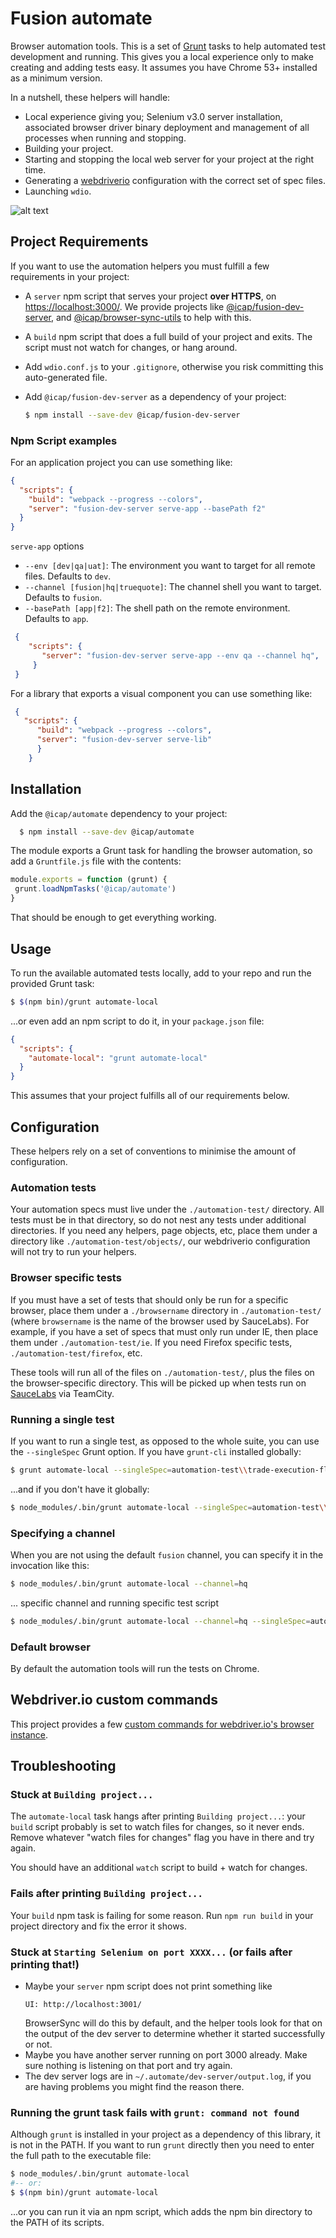 # Fusion automate

Browser automation tools. This is a set of [Grunt](http://gruntjs.com/) tasks to help automated test development and
running. This gives you a local experience only to make creating and adding tests easy.  It assumes you have Chrome 53+ installed as a minimum version.

In a nutshell, these helpers will handle:

* Local experience giving you; Selenium v3.0 server installation, associated browser driver binary deployment and
  management of all processes when running and stopping.
* Building your project.
* Starting and stopping the local web server for your project at the right time.
* Generating a [webdriverio](http://webdriver.io/) configuration with the correct set of spec files.
* Launching `wdio`.

![alt text](https://github.icaptools.com/devops/automate/blob/master/fusion-automate.gif "automate")


## Project Requirements

If you want to use the automation helpers you must fulfill a few requirements in your project:

* A `server` npm script that serves your project **over HTTPS**, on [https://localhost:3000/](https://localhost:3000/). 
  We provide projects like [@icap/fusion-dev-server](https://github.icaptools.com/fusion-platform/fusion-dev-server), 
  and [@icap/browser-sync-utils](https://github.icaptools.com/fusion-platform/browser-sync-utils) to help with this.
* A `build` npm script that does a full build of your project and exits. The script must not watch for changes, or hang 
  around.
* Add `wdio.conf.js` to your `.gitignore`, otherwise you risk committing this auto-generated file.
* Add `@icap/fusion-dev-server` as a dependency of your project:
    
    ```sh
    $ npm install --save-dev @icap/fusion-dev-server
    ```

### Npm Script examples
    
For an application project you can use something like:
    
```json
{
  "scripts": {
    "build": "webpack --progress --colors",
    "server": "fusion-dev-server serve-app --basePath f2"
  }
}
```
`serve-app` options

* `--env [dev|qa|uat]`: The environment you want to target for all remote files. Defaults to `dev`.
* `--channel [fusion|hq|truequote]`: The channel shell you want to target. Defaults to `fusion`.
* `--basePath [app|f2]`: The shell path on the remote environment. Defaults to `app`.

```json
 {
    "scripts": {
       "server": "fusion-dev-server serve-app --env qa --channel hq",
     }
 }
```
    
For a library that exports a visual component you can use something like:
    
```json
 {
   "scripts": {
      "build": "webpack --progress --colors",
      "server": "fusion-dev-server serve-lib"
      }
    }
```

## Installation
    
Add the `@icap/automate` dependency to your project:
    
```sh
  $ npm install --save-dev @icap/automate
```
    
The module exports a Grunt task for handling the browser automation, so add a `Gruntfile.js` file with the contents:
    
```javascript
module.exports = function (grunt) {
 grunt.loadNpmTasks('@icap/automate')
}
```
    
That should be enough to get everything working.

## Usage

To run the available automated tests locally, add to your repo and run the provided Grunt task:

```sh
$ $(npm bin)/grunt automate-local
```

...or even add an npm script to do it, in your `package.json` file:

```json
{
  "scripts": {
    "automate-local": "grunt automate-local"
  }
}
```

This assumes that your project fulfills all of our requirements below.

## Configuration

These helpers rely on a set of conventions to minimise the amount of configuration.

### Automation tests

Your automation specs must live under the `./automation-test/` directory. All tests must be in that directory, so do 
not nest any tests under additional directories. If you need any helpers, page objects, etc, place them under a 
directory like `./automation-test/objects/`, our webdriverio configuration will not try to run your helpers.

### Browser specific tests

If you must have a set of tests that should only be run for a specific browser, place them under a `./browsername` 
directory in `./automation-test/` (where `browsername` is the name of the browser used by SauceLabs). For example, if 
you have a set of specs that must only run under IE, then place them under `./automation-test/ie`. If you need Firefox 
specific tests, `./automation-test/firefox`, etc.

These tools will run all of the files on `./automation-test/`, plus the files on the browser-specific directory. This
will be picked up when tests run on [SauceLabs](https://saucelabs.com/) via TeamCity.

### Running a single test

If you want to run a single test, as opposed to the whole suite, you can use the `--singleSpec` Grunt option. If you 
have `grunt-cli` installed globally:

```sh
$ grunt automate-local --singleSpec=automation-test\\trade-execution-flow.spec.js
```

...and if you don't have it globally:

```sh
$ node_modules/.bin/grunt automate-local --singleSpec=automation-test\\trade-execution-flow.spec.js
```

### Specifying a channel

When you are not using the default `fusion` channel, you can specify it in the invocation like this:

```sh
$ node_modules/.bin/grunt automate-local --channel=hq
```

... specific channel and running specific test script

```sh
$ node_modules/.bin/grunt automate-local --channel=hq --singleSpec=automation-test\\trade-execution-flow.spec.js
```

### Default browser

By default the automation tools will run the tests on Chrome.

## Webdriver.io custom commands

This project provides a few [custom commands for webdriver.io's browser instance](https://github.icaptools.com/devops/webdriverio-config#webdriverio-custom-commands).

## Troubleshooting

### Stuck at `Building project...`

The `automate-local` task hangs after printing `Building project...`: your `build` script probably is set to watch
files for changes, so it never ends. Remove whatever "watch files for changes" flag you have in there and try again.

You should have an additional `watch` script to build + watch for changes.

### Fails after printing `Building project...`

Your `build` npm task is failing for some reason. Run `npm run build` in your project directory and fix the error it shows.

### Stuck at `Starting Selenium on port XXXX...` (or fails after printing that!)

* Maybe your `server` npm script does not print something like
    ```
    UI: http://localhost:3001/
    ```
    BrowserSync will do this by default, and the helper tools look for that on the output of the dev server to
    determine whether it started successfully or not.
* Maybe you have another server running on port 3000 already. Make sure nothing is listening on that port and try again.
* The dev server logs are in `~/.automate/dev-server/output.log`, if you are having problems you might find the 
reason there.

### Running the grunt task fails with `grunt: command not found`

Although `grunt` is installed in your project as a dependency of this library, it is not in the PATH. If you want to run
`grunt` directly then you need to enter the full path to the executable file:

```sh
$ node_modules/.bin/grunt automate-local
#-- or:
$ $(npm bin)/grunt automate-local
```

...or you can run it via an npm script, which adds the npm bin directory to the PATH of its scripts.



